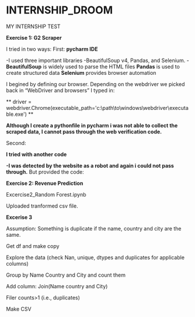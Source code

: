 # INTERNSHIP_DROOM
MY INTERNSHIP TEST

**Exercise 1: G2 Scraper**

I tried in two ways:
First:
**pycharm IDE**

 -I used three important libraries -BeautifulSoup v4, Pandas, and Selenium.
 -**BeautifulSoup** is widely used to parse the HTML files
  **Pandas** is used to create structured data
  **Selenium** provides browser automation
  
  I begined by defining our browser. Depending on the webdriver we picked back in “WebDriver and browsers”  I typed in:
  
**  driver = webdriver.Chrome(executable_path='c:\path\to\windows\webdriver\executable.exe')
**

**Although I create a pythonfile in pycharm i was not able to collect the scraped data, I cannot pass through the web verification code.**

 Second:
 
**I tried with another code** 

**-I was detected by the website as a robot and again i could not pass through.**
 But provided the code:
 
 
 
 **Exercise 2: Revenue Prediction**
 
 Excercise2_Random Forest.ipynb
 
 
 Uploaded tranformed csv file.



**Excerise 3**

Assumption: Something is duplicate if the name, country and city are the same.

Get df and make copy

Explore the data (check Nan, unique, dtypes and duplicates for applicable columns)

Group by Name Country and City and count them

Add column: Join(Name country and City)

Filer counts>1 (i.e., duplicates)

Make CSV

